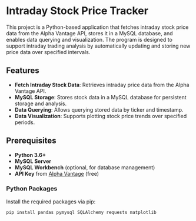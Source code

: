 # Intraday Stock Price Tracker

This project is a Python-based application that fetches intraday stock price data from the Alpha Vantage API, stores it in a MySQL database, and enables data querying and visualization. The program is designed to support intraday trading analysis by automatically updating and storing new price data over specified intervals.

## Features

- **Fetch Intraday Stock Data**: Retrieves intraday price data from the Alpha Vantage API.
- **MySQL Storage**: Stores stock data in a MySQL database for persistent storage and analysis.
- **Data Querying**: Allows querying stored data by ticker and timestamp.
- **Data Visualization**: Supports plotting stock price trends over specified periods.

## Prerequisites

- **Python 3.6+**
- **MySQL Server**
- **MySQL Workbench** (optional, for database management)
- **API Key** from [Alpha Vantage](https://www.alphavantage.co/support/#api-key) (free)

### Python Packages

Install the required packages via pip:

```bash
pip install pandas pymysql SQLAlchemy requests matplotlib
